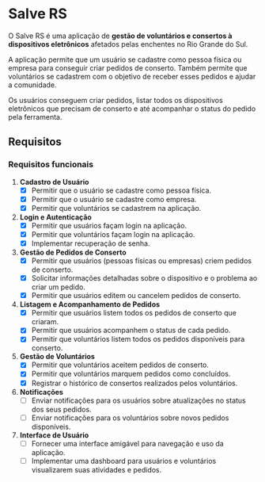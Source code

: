 # Salve RS

O Salve RS é uma aplicação de **gestão de voluntários e consertos à dispositivos eletrônicos** afetados pelas enchentes no Rio Grande do Sul.

A aplicação permite que um usuário se cadastre como pessoa física ou empresa para conseguir criar pedidos de conserto.
Também permite que voluntários se cadastrem com o objetivo de receber esses pedidos e ajudar a comunidade.

Os usuários conseguem criar pedidos, listar todos os dispositivos eletrônicos que precisam de conserto e até acompanhar o status do pedido pela ferramenta.

## Requisitos

### Requisitos funcionais

1. **Cadastro de Usuário**
   - [x] Permitir que o usuário se cadastre como pessoa física.
   - [x] Permitir que o usuário se cadastre como empresa.
   - [x] Permitir que voluntários se cadastrem na aplicação.

2. **Login e Autenticação**
   - [x] Permitir que usuários façam login na aplicação.
   - [x] Permitir que voluntários façam login na aplicação.
   - [x] Implementar recuperação de senha.

3. **Gestão de Pedidos de Conserto**
   - [x] Permitir que usuários (pessoas físicas ou empresas) criem pedidos de conserto.
   - [x] Solicitar informações detalhadas sobre o dispositivo e o problema ao criar um pedido.
   - [x] Permitir que usuários editem ou cancelem pedidos de conserto.

4. **Listagem e Acompanhamento de Pedidos**
   - [x] Permitir que usuários listem todos os pedidos de conserto que criaram.
   - [x] Permitir que usuários acompanhem o status de cada pedido.
   - [x] Permitir que voluntários listem todos os pedidos disponíveis para conserto.

5. **Gestão de Voluntários**
   - [x] Permitir que voluntários aceitem pedidos de conserto.
   - [x] Permitir que voluntários marquem pedidos como concluídos.
   - [x] Registrar o histórico de consertos realizados pelos voluntários.

6. **Notificações**
   - [ ] Enviar notificações para os usuários sobre atualizações no status dos seus pedidos.
   - [ ] Enviar notificações para os voluntários sobre novos pedidos disponíveis.

7. **Interface de Usuário**
   - [ ] Fornecer uma interface amigável para navegação e uso da aplicação.
   - [ ] Implementar uma dashboard para usuários e voluntários visualizarem suas atividades e pedidos.